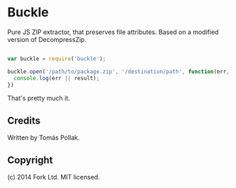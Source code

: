 Buckle
======

Pure JS ZIP extractor, that preserves file attributes. Based on a modified version of DecompressZip.

``` js

var buckle = require('buckle');

buckle.open('/path/to/package.zip', '/destination/path', function(err, result) {
  console.log(err || result);
})
```

That's pretty much it.

Credits
-------

Written by Tomás Pollak.

Copyright
---------

(c) 2014 Fork Ltd. MIT licensed.